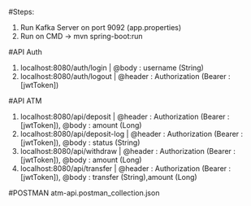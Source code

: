 #Steps:
1. Run Kafka Server on port 9092 (app.properties)
2. Run on CMD -> mvn spring-boot:run

#API Auth
1. localhost:8080/auth/login | @body : username (String)
2. localhost:8080/auth/logout | @header : Authorization (Bearer : [jwtToken])

#API ATM
1. localhost:8080/api/deposit |  @header : Authorization (Bearer : [jwtToken]), @body : amount (Long)
2. localhost:8080/api/deposit-log |  @header : Authorization (Bearer : [jwtToken]), @body : status (String)
3. localhost:8080/api/withdraw |  @header : Authorization (Bearer : [jwtToken]), @body : amount (Long)
4. localhost:8080/api/transfer |  @header : Authorization (Bearer : [jwtToken]), @body : transfer (String),amount (Long)

#POSTMAN
atm-api.postman_collection.json